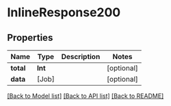 # InlineResponse200

## Properties
Name | Type | Description | Notes
------------ | ------------- | ------------- | -------------
**total** | **Int** |  | [optional] 
**data** | [Job] |  | [optional] 

[[Back to Model list]](../README.md#documentation-for-models) [[Back to API list]](../README.md#documentation-for-api-endpoints) [[Back to README]](../README.md)


